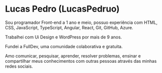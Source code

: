 # Lucas Pedro (LucasPedruo)

Sou programador Front-end a 1 ano e meio, possuo experiência com HTML, CSS, JavaScript, TypeScript, Angular, React, Git, GitHub, Azure.

Trabalhei com Ui Design e WordPress por mais de 9 anos.

Fundei a FullDev, uma comunidade colaborativa e gratuita.

Amo comunicar, pesquisar, aprender, resolver problemas, ensinar e compartilhar meus conhecimentos com outras pessoas através das minhas redes sociais. 

<!-- 
Quer conhecer um pouco mais sobre mim e ver os projetos que já desenvolvi, acesse meu portofólio
 -->